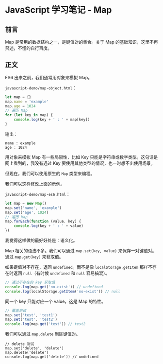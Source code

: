# JavaScript 学习笔记 - Map

## 前言

Map 是常用的数据结构之一，是键值对的集合。关于 Map 的基础知识，这里不再赘述，不懂的自行百度。

## 正文

ES6 出来之前，我们通常用对象来模拟 Map。

`javascript-demo/map-object.html`：

```javascript
let map = {}
map.name = 'example'
map.age = 1024
// 遍历 Map
for (let key in map) {
    console.log(key + ' : ' + map[key])
}
```

输出：

```text
name : example
age : 1024
```

用对象来模拟 Map 有一些局限性，比如 Key 只能是字符串或数字类型。这句话是网上看到的，我没有遇过 Key 要使用其他类型的情况，也一时想不出使用场景。 

但现在，我们可以使用原生的 `Map` 类型来编程。

我们可以这样修改上面的示例。

`javascript-demo/map-es6.html`：

```javascript
let map = new Map()
map.set('name', 'example')
map.set('age', 1024)
// 遍历 Map
map.forEach(function (value, key) {
    console.log(key + ' : ' + value)
})
```

我觉得这样做的最好好处是：语义化。

Map 相关的语法不多。我们可以通过 `map.set(key, value)` 来保存一对键值对。通过 `map.get(key)` 来获取值。

如果键值对不存在，返回 `undefined`。而不是像 `localStorage.getItem` 那样不存在时返回 `null`（有时候 `undefined` 和 `null` 容易搞混）。

```javascript
// 通过不存在的 key 获取值
console.log(map.get('no-exist')) // undefined
console.log(localStorage.getItem('no-exist')) // null
```

同一个 key 只能对应一个 value，这是 Map 的特性。

```javascript
// 覆盖测试
map.set('test', 'test1')
map.set('test', 'test2')
console.log(map.get('test')) // test2
```

我们可以通过 `map.delete` 删除键值对。

```
// delete 测试
map.set('delete', 'delete')
map.delete('delete')
console.log(map.get('delete')) // undefined
```
